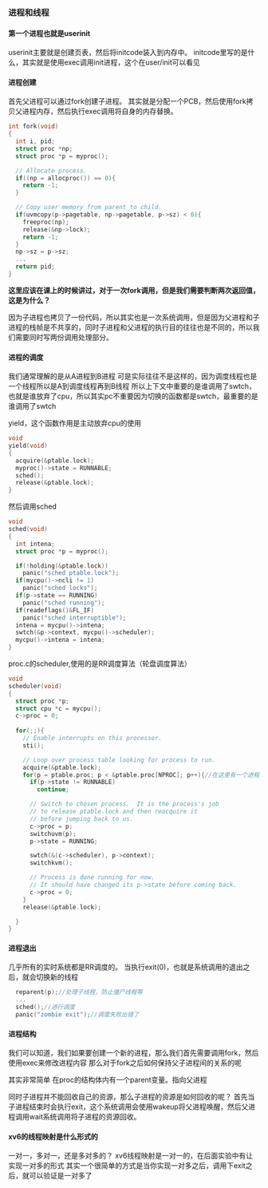 ### 进程和线程



#### 第一个进程也就是userinit
userinit主要就是创建页表，然后将initcode装入到内存中。
initcode里写的是什么，其实就是使用exec调用init进程，这个在user/init可以看见

#### 进程创建

首先父进程可以通过fork创建子进程。
其实就是分配一个PCB，然后使用fork拷贝父进程内存，然后执行exec调用将自身的内存替换。
```C++
int fork(void)
{
  int i, pid;
  struct proc *np;
  struct proc *p = myproc();

  // Allocate process.
  if((np = allocproc()) == 0){
    return -1;
  }

  // Copy user memory from parent to child.
  if(uvmcopy(p->pagetable, np->pagetable, p->sz) < 0){
    freeproc(np);
    release(&np->lock);
    return -1;
  }
  np->sz = p->sz;
  ...
  return pid;
}
```

**这里应该在课上的时候讲过，对于一次fork调用，但是我们需要判断两次返回值，这是为什么？**

因为子进程也拷贝了一份代码，所以其实也是一次系统调用，但是因为父进程和子进程的栈帧是不共享的，同时子进程和父进程的执行目的往往也是不同的，所以我们需要同时写两份调用处理部分。




#### 进程的调度
我们通常理解的是从A进程到B进程
可是实际往往不是这样的，因为调度线程也是一个线程所以是A到调度线程再到B线程
所以上下文中重要的是谁调用了swtch，也就是谁放弃了cpu，所以其实pc不重要因为切换的函数都是swtch，最重要的是谁调用了swtch

yield，这个函数作用是主动放弃cpu的使用

```C++
void
yield(void)
{
  acquire(&ptable.lock);  
  myproc()->state = RUNNABLE;
  sched();
  release(&ptable.lock);
}
```

然后调用sched

```C++
void
sched(void)
{
  int intena;
  struct proc *p = myproc();

  if(!holding(&ptable.lock))
    panic("sched ptable.lock");
  if(mycpu()->ncli != 1)
    panic("sched locks");
  if(p->state == RUNNING)
    panic("sched running");
  if(readeflags()&FL_IF)
    panic("sched interruptible");
  intena = mycpu()->intena;
  swtch(&p->context, mycpu()->scheduler);
  mycpu()->intena = intena;
}
```

proc.c的scheduler,使用的是RR调度算法（轮盘调度算法）
```C++
void
scheduler(void)
{
  struct proc *p;
  struct cpu *c = mycpu();
  c->proc = 0;
  
  for(;;){
    // Enable interrupts on this processor.
    sti();

    // Loop over process table looking for process to run.
    acquire(&ptable.lock);
    for(p = ptable.proc; p < &ptable.proc[NPROC]; p++){//在这里有一个进程表
      if(p->state != RUNNABLE)
        continue;

      // Switch to chosen process.  It is the process's job
      // to release ptable.lock and then reacquire it
      // before jumping back to us.
      c->proc = p;
      switchuvm(p);
      p->state = RUNNING;

      swtch(&(c->scheduler), p->context);
      switchkvm();

      // Process is done running for now.
      // It should have changed its p->state before coming back.
      c->proc = 0;
    }
    release(&ptable.lock);

  }
}
```

#### 进程退出
几乎所有的实时系统都是RR调度的。
当执行exit(0)，也就是系统调用的退出之后，就会切换新的线程
```C++
  reparent(p);//处理子线程，防止僵尸线程等
  ...
  sched();//进行调度
  panic("zombie exit");//调度失败出错了
```

#### 进程结构

我们可以知道，我们如果要创建一个新的进程，那么我们首先需要调用fork，然后使用exec来修改进程内容
那么对于fork之后如何保持父子进程间的关系的呢

其实非常简单
在proc的结构体内有一个parent变量。指向父进程

同时子进程并不能回收自己的资源，那么子进程的资源是如何回收的呢？
首先当子进程结束时会执行exit，这个系统调用会使用wakeup将父进程唤醒，然后父进程调用wait系统调用将子进程的资源回收。


#### xv6的线程映射是什么形式的
一对一，多对一，还是多对多的？
xv6线程映射是一对一的，在后面实验中有让实现一对多的形式
其实一个很简单的方式是当你实现一对多之后，调用下exit之后，就可以验证是一对多了





